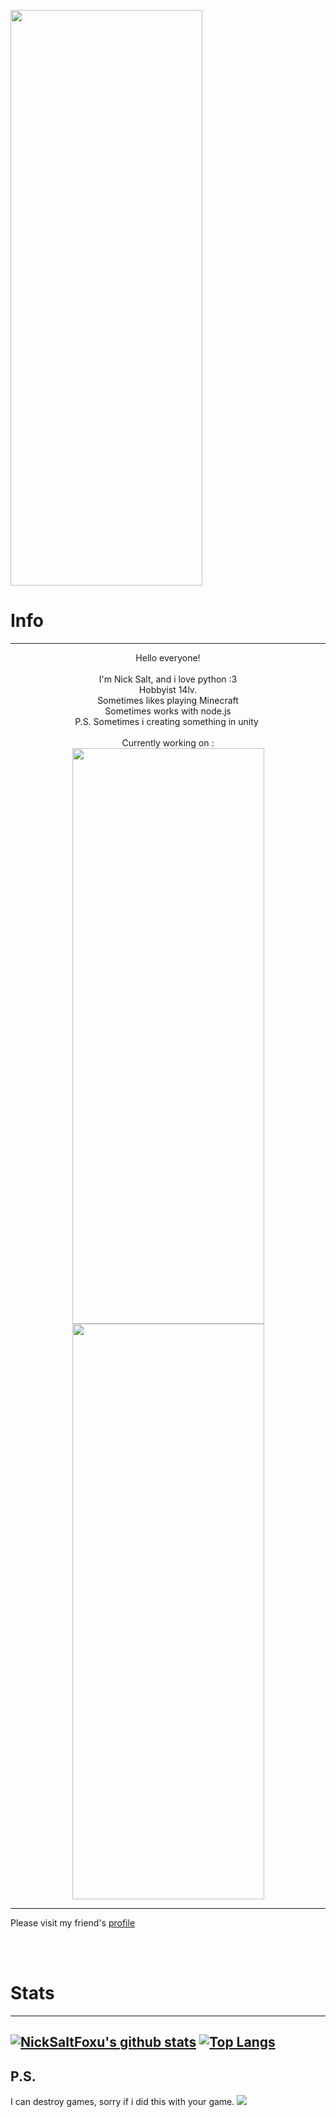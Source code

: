 <a href="https://github.com/BlueBerrySans365"><img src="https://github.com/BlueBerrySans365/BlueBerrySans365/blob/master/assets/images/logo2.jpg" style="width:307px;height:921px;"></a>

# Info
-----------
<p align="center">Hello everyone!<br><br> I'm Nick Salt, and i love python :3<br>Hobbyist 14lv.<br> Sometimes likes playing Minecraft<br> Sometimes works with node.js<br>P.S. Sometimes i creating something in unity
<img scr="https://github.com/BlueBerrySans365/BlueBerrySans365/raw/master/assets/images/20201103_001321.gif">
<br><br>
Currently working on : <br/>
<a href="https://github.com/BlueBerrySans365/chill-zone-DRPC"><img src="https://github-readme-stats.vercel.app/api/pin/?username=BlueBerrySans365&repo=chill-zone-DRPC&show_icons=true&theme=tokyonight" style="width:307px;height:921px;"></a>
<a href="https://github.com/BlueBerrySans365/minerunner"><img src="https://github-readme-stats.vercel.app/api/pin/?username=BlueBerrySans365&repo=minerunner&theme=tokyonight" style="width:307px;height:921px;"></a>
<!--[![Chill Zone Card](https://github-readme-stats.vercel.app/api/pin/?username=BlueBerrySans365&repo=chill-zone-DRPC&show_icons=true&theme=tokyonight)](https://github.com/BlueBerrySans365/chill-zone-DRPC)--><br/>
</p>

-----------

Please visit my friend's [profile](https://github.com/Hatsune-Mikun)

<br><br>

# Stats

-----------
[![NickSaltFoxu's github stats](https://github-readme-stats.vercel.app/api?username=BlueBerrySans365&show_icons=true&theme=tokyonight&custom_title=NickSaltFoxu)](https://github.com/BlueBerrySans365)
[![Top Langs](https://github-readme-stats.vercel.app/api/top-langs/?username=BlueBerrySans365&theme=tokyonight)](https://github.com/BlueBerrySans365)
-----------

## P.S.
I can destroy games, sorry if i did this with your game.
![](assets/images/20201103_001321.gif)

<!--![offline](assets/images/IMG_20200929_100440.jpg)-->
<!--
**BlueBerrySans365/BlueBerrySans365** is a ✨ _special_ ✨ repository because its `README.md` (this file1 appears on your GitHub profile.

Here are some ideas to get you started:

- 🔭 I’m currently working on ...
- 🌱 I’m currently learning ...
- 👯 I’m looking to collaborate on ...
- 🤔 I’m looking for help with ...
- 💬 Ask me about ...
- 📫 How to reach me: ...
- 😄 Pronouns: ...
- ⚡ Fun fact: ...
-->

